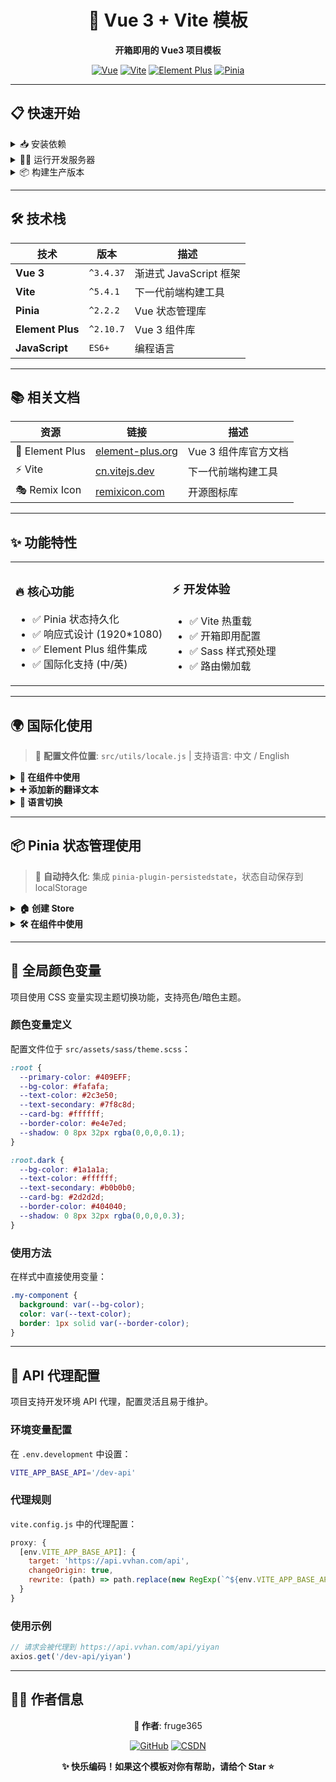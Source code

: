 <div align="center">

# 🚀 Vue 3 + Vite 模板

**开箱即用的 Vue3 项目模板**

[![Vue](https://img.shields.io/badge/Vue-3.x-4FC08D?style=flat-square&logo=vue.js)](https://vuejs.org/)
[![Vite](https://img.shields.io/badge/Vite-5.x-646CFF?style=flat-square&logo=vite)](https://vitejs.dev/)
[![Element Plus](https://img.shields.io/badge/Element%20Plus-2.x-409EFF?style=flat-square&logo=element)](https://element-plus.org/)
[![Pinia](https://img.shields.io/badge/Pinia-2.x-FFD859?style=flat-square&logo=pinia)](https://pinia.vuejs.org/)

</div>

---

## 📋 快速开始

<details>
<summary>📥 安装依赖</summary>

```bash
yarn
```
</details>

<details>
<summary>🏃‍♂️ 运行开发服务器</summary>

```bash
yarn dev
```
</details>

<details>
<summary>📦 构建生产版本</summary>

```bash
yarn build
```
</details>

---

## 🛠️ 技术栈

| 技术 | 版本 | 描述 |
|------|------|------|
| **Vue 3** | `^3.4.37` | 渐进式 JavaScript 框架 |
| **Vite** | `^5.4.1` | 下一代前端构建工具 |
| **Pinia** | `^2.2.2` | Vue 状态管理库 |
| **Element Plus** | `^2.10.7` | Vue 3 组件库 |
| **JavaScript** | `ES6+` | 编程语言 |

---

## 📚 相关文档

| 资源 | 链接 | 描述 |
|------|------|------|
| 🎨 Element Plus | [element-plus.org](https://element-plus.org/zh-CN/) | Vue 3 组件库官方文档 |
| ⚡ Vite | [cn.vitejs.dev](https://cn.vitejs.dev/guide/) | 下一代前端构建工具 |
| 🎭 Remix Icon | [remixicon.com](https://remixicon.com/) | 开源图标库 |

---

## ✨ 功能特性

<table>
<tr>
<td width="50%">

### 🔥 核心功能
- ✅ Pinia 状态持久化
- ✅ 响应式设计 (1920*1080)
- ✅ Element Plus 组件集成
- ✅ 国际化支持 (中/英)

</td>
<td width="50%">

### ⚡ 开发体验
- ✅ Vite 热重载
- ✅ 开箱即用配置
- ✅ Sass 样式预处理
- ✅ 路由懒加载

</td>
</tr>
</table>

---

## 🌍 国际化使用

> 📍 **配置文件位置**: `src/utils/locale.js` | 支持语言: 中文 / English

<details>
<summary><strong>📝 在组件中使用</strong></summary>

```javascript
import { t } from '@/utils/locale'

// 在模板中使用
{{ t('home.title') }}
```
</details>

<details>
<summary><strong>➕ 添加新的翻译文本</strong></summary>

在 `src/utils/locale.js` 的 `messages` 对象中添加：
```javascript
export const messages = {
  'zh-cn': {
    common: {
      save: '保存',
      cancel: '取消'
    }
  },
  'en': {
    common: {
      save: 'Save',
      cancel: 'Cancel'
    }
  }
}
```
</details>

<details>
<summary><strong>🔄 语言切换</strong></summary>

通过修改 `currentLocale.value` 来切换语言，Element Plus 组件会自动适配。
</details>

---

## 📦 Pinia 状态管理使用

> 🔋 **自动持久化**: 集成 `pinia-plugin-persistedstate`，状态自动保存到 localStorage

<details>
<summary><strong>🏠 创建 Store</strong></summary>

在 `src/store/` 目录下创建 store 文件：

```javascript
import { defineStore } from 'pinia'

export const useMainStore = defineStore('main', {
  state: () => {
    return { counter: 0 }
  },
  actions: {
    increment() {
      this.counter++
    }
  },
  persist: {
    enabled: true,  // 启用持久化
    strategies: [
      {
        key: 'main-store',  // 存储的 key
        storage: localStorage,  // 使用 localStorage
      }
    ]
  }
})
```
</details>

<details>
<summary><strong>🛠️ 在组件中使用</strong></summary>

```javascript
import { useMainStore } from '@/store/main'

const mainStore = useMainStore()
const { increment } = mainStore

// 访问状态
console.log(mainStore.counter)

// 调用 action
increment()
```
</details>

---

## 🎨 全局颜色变量

项目使用 CSS 变量实现主题切换功能，支持亮色/暗色主题。

### 颜色变量定义

配置文件位于 `src/assets/sass/theme.scss`：

```scss
:root {
  --primary-color: #409EFF;
  --bg-color: #fafafa;
  --text-color: #2c3e50;
  --text-secondary: #7f8c8d;
  --card-bg: #ffffff;
  --border-color: #e4e7ed;
  --shadow: 0 8px 32px rgba(0,0,0,0.1);
}

:root.dark {
  --bg-color: #1a1a1a;
  --text-color: #ffffff;
  --text-secondary: #b0b0b0;
  --card-bg: #2d2d2d;
  --border-color: #404040;
  --shadow: 0 8px 32px rgba(0,0,0,0.3);
}
```

### 使用方法

在样式中直接使用变量：
```scss
.my-component {
  background: var(--bg-color);
  color: var(--text-color);
  border: 1px solid var(--border-color);
}
```

---

## 🔗 API 代理配置

项目支持开发环境 API 代理，配置灵活且易于维护。

### 环境变量配置

在 `.env.development` 中设置：
```bash
VITE_APP_BASE_API='/dev-api'
```

### 代理规则

`vite.config.js` 中的代理配置：
```javascript
proxy: {
  [env.VITE_APP_BASE_API]: {
    target: 'https://api.vvhan.com/api',
    changeOrigin: true,
    rewrite: (path) => path.replace(new RegExp(`^${env.VITE_APP_BASE_API}`), '')
  }
}
```

### 使用示例

```javascript
// 请求会被代理到 https://api.vvhan.com/api/yiyan
axios.get('/dev-api/yiyan')
```

---

## 👨‍💻 作者信息

<div align="center">

**👋 作者**: fruge365

[![GitHub](https://img.shields.io/badge/GitHub-fruge365-181717?style=flat-square&logo=github)](https://github.com/fruge365)
[![CSDN](https://img.shields.io/badge/CSDN-fruge365-FC5531?style=flat-square&logo=csdn)](https://fruge365.blog.csdn.net/)

**✨ 快乐编码！如果这个模板对你有帮助，请给个 Star ⭐**

</div>
